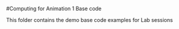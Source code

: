 #Computing for Animation 1 Base code

This folder contains the demo base code examples for Lab sessions